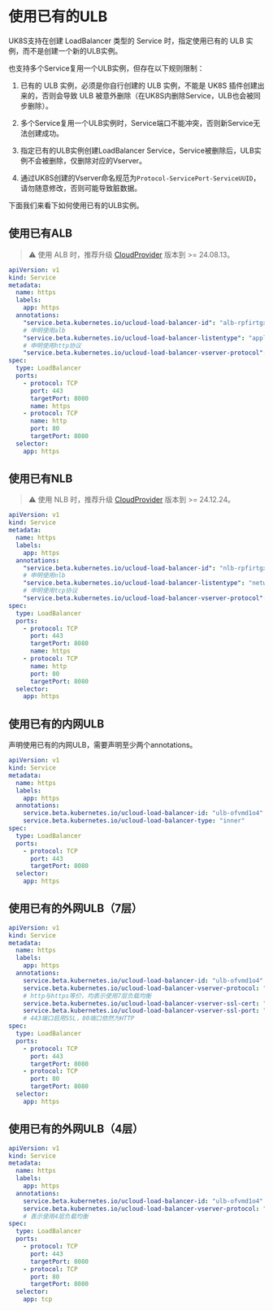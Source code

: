 # 使用已有的ULB

UK8S支持在创建 LoadBalancer 类型的 Service 时，指定使用已有的 ULB 实例，而不是创建一个新的ULB实例。

也支持多个Service复用一个ULB实例，但存在以下规则限制：

1. 已有的 ULB 实例，必须是你自行创建的 ULB 实例，不能是 UK8S 插件创建出来的，否则会导致 ULB 被意外删除（在UK8S内删除Service，ULB也会被同步删除）。

2. 多个Service复用一个ULB实例时，Service端口不能冲突，否则新Service无法创建成功。

3. 指定已有的ULB实例创建LoadBalancer Service，Service被删除后，ULB实例不会被删除，仅删除对应的Vserver。

4. 通过UK8S创建的Vserver命名规范为`Protocol-ServicePort-ServiceUUID`，请勿随意修改，否则可能导致脏数据。

下面我们来看下如何使用已有的ULB实例。

## 使用已有ALB

> ⚠️ 使用 ALB 时，推荐升级 [CloudProvider](/uk8s/service/cp_update) 版本到 >= 24.08.13。

```yaml
apiVersion: v1
kind: Service
metadata:
  name: https
  labels:
    app: https
  annotations:
    "service.beta.kubernetes.io/ucloud-load-balancer-id": "alb-rpfirtgx4l4" # 替换为自己的alb id
    # 申明使用alb
    "service.beta.kubernetes.io/ucloud-load-balancer-listentype": "application"
    # 申明使用http协议
    "service.beta.kubernetes.io/ucloud-load-balancer-vserver-protocol": "http"
spec:
  type: LoadBalancer
  ports:
    - protocol: TCP
      port: 443
      targetPort: 8080
      name: https
    - protocol: TCP
      name: http
      port: 80
      targetPort: 8080
  selector:
    app: https
```

## 使用已有NLB

> ⚠️ 使用 NLB 时，推荐升级 [CloudProvider](/uk8s/service/cp_update) 版本到 >= 24.12.24。

```yaml
apiVersion: v1
kind: Service
metadata:
  name: https
  labels:
    app: https
  annotations:
    "service.beta.kubernetes.io/ucloud-load-balancer-id": "nlb-rpfirtgx4l4" # 替换为自己的nlb id
    # 申明使用nlb
    "service.beta.kubernetes.io/ucloud-load-balancer-listentype": "network"
    # 申明使用tcp协议
    "service.beta.kubernetes.io/ucloud-load-balancer-vserver-protocol": "tcp"
spec:
  type: LoadBalancer
  ports:
    - protocol: TCP
      port: 443
      targetPort: 8080
      name: https
    - protocol: TCP
      name: http
      port: 80
      targetPort: 8080
  selector:
    app: https
```

## 使用已有的内网ULB

声明使用已有的内网ULB，需要声明至少两个annotations。

```yaml
apiVersion: v1
kind: Service
metadata:
  name: https
  labels:
    app: https
  annotations:
    service.beta.kubernetes.io/ucloud-load-balancer-id: "ulb-ofvmd1o4" #替换成自己的ULB Id
    service.beta.kubernetes.io/ucloud-load-balancer-type: "inner"
spec:
  type: LoadBalancer
  ports:
    - protocol: TCP
      port: 443
      targetPort: 8080
  selector:
    app: https
```

## 使用已有的外网ULB（7层）

```yaml
apiVersion: v1
kind: Service
metadata:
  name: https
  labels:
    app: https
  annotations:
    service.beta.kubernetes.io/ucloud-load-balancer-id: "ulb-ofvmd1o4"
    service.beta.kubernetes.io/ucloud-load-balancer-vserver-protocol: "https"
    # http与https等价，均表示使用7层负载均衡
    service.beta.kubernetes.io/ucloud-load-balancer-vserver-ssl-cert: "ssl-b103etqy"
    service.beta.kubernetes.io/ucloud-load-balancer-vserver-ssl-port: "443"
    # 443端口启用SSL，80端口依然为HTTP
spec:
  type: LoadBalancer
  ports:
    - protocol: TCP
      port: 443
      targetPort: 8080
    - protocol: TCP
      port: 80
      targetPort: 8080
  selector:
    app: https
```

## 使用已有的外网ULB（4层）

```yaml
apiVersion: v1
kind: Service
metadata:
  name: https
  labels:
    app: https
  annotations:
    service.beta.kubernetes.io/ucloud-load-balancer-id: "ulb-ofvmd1o4"
    service.beta.kubernetes.io/ucloud-load-balancer-vserver-protocol: "tcp"
    # 表示使用4层负载均衡
spec:
  type: LoadBalancer
  ports:
    - protocol: TCP
      port: 443
      targetPort: 8080
    - protocol: TCP
      port: 80
      targetPort: 8080
  selector:
    app: tcp
```
